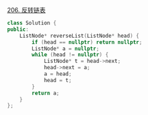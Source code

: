 

[206. 反转链表](https://leetcode.cn/problems/reverse-linked-list/description/)


```c++
class Solution {
public:
    ListNode* reverseList(ListNode* head) {
        if (head == nullptr) return nullptr;
        ListNode* a = nullptr;
        while (head != nullptr) {
            ListNode* t = head->next;
            head->next = a;
            a = head;
            head = t;
        }
        return a;
    }
};
```